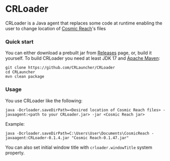 # CRLoader

CRLoader is a Java agent that replaces some code at runtime enabling the user to change location of
[Cosmic Reach](https://finalforeach.itch.io/cosmic-reach)'s files

### Quick start

You can either download a prebuilt jar from [Releases](https://github.com/CRLauncher/CRLoader/releases) page, or, build it yourself. To build CRLoader you need at least JDK 17 and
[Apache Maven](https://maven.apache.org/):
```shell
git clone https://github.com/CRLauncher/CRLoader
cd CRLauncher
mvn clean package
```

### Usage

You use CRLoader like the following:
```shell
java -Dcrloader.saveDirPath=<Desired location of Cosmic Reach files> -javaagent:<path to your CRLoader.jar> -jar <Cosmic Reach jar>
```

Example:
```shell
java -Dcrloader.saveDirPath=C:\Users\User\Documents\CosmicReach -javaagent:CRLoader-0.1.4.jar "Cosmic Reach-0.1.47.jar"
```

You can also set initial window title with `crloader.windowTitle` system property.